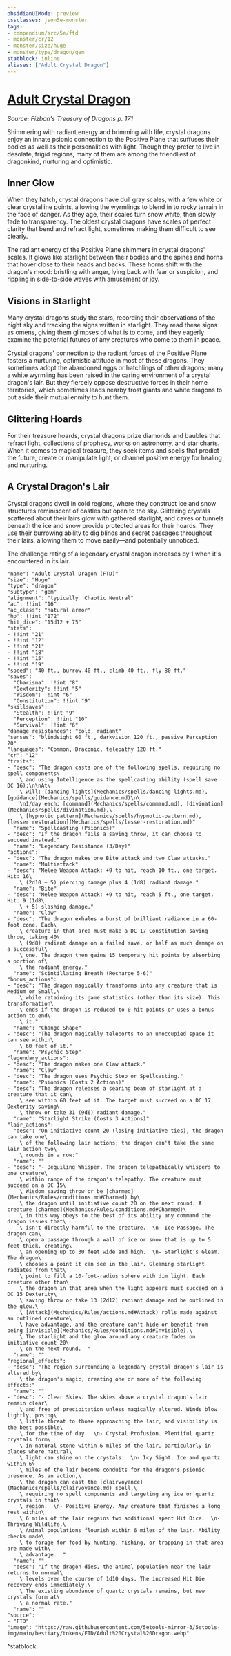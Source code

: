 ```yaml
---
obsidianUIMode: preview
cssclasses: json5e-monster
tags:
- compendium/src/5e/ftd
- monster/cr/12
- monster/size/huge
- monster/type/dragon/gem
statblock: inline
aliases: ["Adult Crystal Dragon"]
---
```

# [Adult Crystal Dragon](Mechanics\bestiary\dragon/adult-crystal-dragon-ftd.md)
*Source: Fizban's Treasury of Dragons p. 171*  

Shimmering with radiant energy and brimming with life, crystal dragons enjoy an innate psionic connection to the Positive Plane that suffuses their bodies as well as their personalities with light. Though they prefer to live in desolate, frigid regions, many of them are among the friendliest of dragonkind, nurturing and optimistic.

## Inner Glow

When they hatch, crystal dragons have dull gray scales, with a few white or clear crystalline points, allowing the wyrmlings to blend in to rocky terrain in the face of danger. As they age, their scales turn snow white, then slowly fade to transparency. The oldest crystal dragons have scales of perfect clarity that bend and refract light, sometimes making them difficult to see clearly.

The radiant energy of the Positive Plane shimmers in crystal dragons' scales. It glows like starlight between their bodies and the spines and horns that hover close to their heads and backs. These horns shift with the dragon's mood: bristling with anger, lying back with fear or suspicion, and rippling in side-to-side waves with amusement or joy.

## Visions in Starlight

Many crystal dragons study the stars, recording their observations of the night sky and tracking the signs written in starlight. They read these signs as omens, giving them glimpses of what is to come, and they eagerly examine the potential futures of any creatures who come to them in peace.

Crystal dragons' connection to the radiant forces of the Positive Plane fosters a nurturing, optimistic attitude in most of these dragons. They sometimes adopt the abandoned eggs or hatchlings of other dragons; many a white wyrmling has been raised in the caring environment of a crystal dragon's lair. But they fiercely oppose destructive forces in their home territories, which sometimes leads nearby frost giants and white dragons to put aside their mutual enmity to hunt them.

## Glittering Hoards

For their treasure hoards, crystal dragons prize diamonds and baubles that refract light, collections of prophecy, works on astronomy, and star charts. When it comes to magical treasure, they seek items and spells that predict the future, create or manipulate light, or channel positive energy for healing and nurturing.

## A Crystal Dragon's Lair

Crystal dragons dwell in cold regions, where they construct ice and snow structures reminiscent of castles but open to the sky. Glittering crystals scattered about their lairs glow with gathered starlight, and caves or tunnels beneath the ice and snow provide protected areas for their hoards. They use their burrowing ability to dig blinds and secret passages throughout their lairs, allowing them to move easily—and potentially unnoticed.

The challenge rating of a legendary crystal dragon increases by 1 when it's encountered in its lair.

```statblock
"name": "Adult Crystal Dragon (FTD)"
"size": "Huge"
"type": "dragon"
"subtype": "gem"
"alignment": "typically  Chaotic Neutral"
"ac": !!int "16"
"ac_class": "natural armor"
"hp": !!int "172"
"hit_dice": "15d12 + 75"
"stats":
- !!int "21"
- !!int "12"
- !!int "21"
- !!int "18"
- !!int "15"
- !!int "19"
"speed": "40 ft., burrow 40 ft., climb 40 ft., fly 80 ft."
"saves":
  "Charisma": !!int "8"
  "Dexterity": !!int "5"
  "Wisdom": !!int "6"
  "Constitution": !!int "9"
"skillsaves":
  "Stealth": !!int "9"
  "Perception": !!int "10"
  "Survival": !!int "6"
"damage_resistances": "cold, radiant"
"senses": "blindsight 60 ft., darkvision 120 ft., passive Perception 20"
"languages": "Common, Draconic, telepathy 120 ft."
"cr": "12"
"traits":
- "desc": "The dragon casts one of the following spells, requiring no spell components\
    \ and using Intelligence as the spellcasting ability (spell save DC 16):\n\nAt\
    \ will: [dancing lights](Mechanics/spells/dancing-lights.md), [guidance](Mechanics/spells/guidance.md)\n\
    \n1/day each: [command](Mechanics/spells/command.md), [divination](Mechanics/spells/divination.md),\
    \ [hypnotic pattern](Mechanics/spells/hypnotic-pattern.md), [lesser restoration](Mechanics/spells/lesser-restoration.md)"
  "name": "Spellcasting (Psionics)"
- "desc": "If the dragon fails a saving throw, it can choose to succeed instead."
  "name": "Legendary Resistance (3/Day)"
"actions":
- "desc": "The dragon makes one Bite attack and two Claw attacks."
  "name": "Multiattack"
- "desc": "Melee Weapon Attack: +9 to hit, reach 10 ft., one target. Hit: 16\
    \ (2d10 + 5) piercing damage plus 4 (1d8) radiant damage."
  "name": "Bite"
- "desc": "Melee Weapon Attack: +9 to hit, reach 5 ft., one target. Hit: 9 (1d8\
    \ + 5) slashing damage."
  "name": "Claw"
- "desc": "The dragon exhales a burst of brilliant radiance in a 60-foot cone. Each\
    \ creature in that area must make a DC 17 Constitution saving throw, taking 40\
    \ (9d8) radiant damage on a failed save, or half as much damage on a successful\
    \ one. The dragon then gains 15 temporary hit points by absorbing a portion of\
    \ the radiant energy."
  "name": "Scintillating Breath (Recharge 5-6)"
"bonus_actions":
- "desc": "The dragon magically transforms into any creature that is Medium or Small,\
    \ while retaining its game statistics (other than its size). This transformation\
    \ ends if the dragon is reduced to 0 hit points or uses a bonus action to end\
    \ it."
  "name": "Change Shape"
- "desc": "The dragon magically teleports to an unoccupied space it can see within\
    \ 60 feet of it."
  "name": "Psychic Step"
"legendary_actions":
- "desc": "The dragon makes one Claw attack."
  "name": "Claw"
- "desc": "The dragon uses Psychic Step or Spellcasting."
  "name": "Psionics (Costs 2 Actions)"
- "desc": "The dragon releases a searing beam of starlight at a creature that it can\
    \ see within 60 feet of it. The target must succeed on a DC 17 Dexterity saving\
    \ throw or take 31 (9d6) radiant damage."
  "name": "Starlight Strike (Costs 3 Actions)"
"lair_actions":
- "desc": "On initiative count 20 (losing initiative ties), the dragon can take one\
    \ of the following lair actions; the dragon can't take the same lair action two\
    \ rounds in a row:"
  "name": ""
- "desc": "- Beguiling Whisper. The dragon telepathically whispers to one creature\
    \ within range of the dragon's telepathy. The creature must succeed on a DC 15\
    \ Wisdom saving throw or be [charmed](Mechanics/Rules/conditions.md#Charmed) by\
    \ the dragon until initiative count 20 on the next round. A creature [charmed](Mechanics/Rules/conditions.md#Charmed)\
    \ in this way obeys to the best of its ability any command the dragon issues that\
    \ isn't directly harmful to the creature.  \n- Ice Passage. The dragon can\
    \ open a passage through a wall of ice or snow that is up to 5 feet thick, creating\
    \ an opening up to 30 feet wide and high.  \n- Starlight's Gleam. The dragon\
    \ chooses a point it can see in the lair. Gleaming starlight radiates from that\
    \ point to fill a 10-foot-radius sphere with dim light. Each creature other than\
    \ the dragon in that area when the light appears must succeed on a DC 15 Dexterity\
    \ saving throw or take 13 (2d12) radiant damage and be outlined in the glow.\
    \ [Attack](Mechanics/Rules/actions.md#Attack) rolls made against an outlined creature\
    \ have advantage, and the creature can't hide or benefit from being [invisible](Mechanics/Rules/conditions.md#Invisible).\
    \ The starlight and the glow around any creature fades on initiative count 20\
    \ on the next round.  "
  "name": ""
"regional_effects":
- "desc": "The region surrounding a legendary crystal dragon's lair is altered by\
    \ the dragon's magic, creating one or more of the following effects:"
  "name": ""
- "desc": "- Clear Skies. The skies above a crystal dragon's lair remain clear\
    \ and free of precipitation unless magically altered. Winds blow lightly, posing\
    \ little threat to those approaching the lair, and visibility is the best possible\
    \ for the time of day.  \n- Crystal Profusion. Plentiful quartz crystals form\
    \ in natural stone within 6 miles of the lair, particularly in places where natural\
    \ light can shine on the crystals.  \n- Icy Sight. Ice and quartz within 6\
    \ miles of the lair become conduits for the dragon's psionic presence. As an action,\
    \ the dragon can cast the [clairvoyance](Mechanics/spells/clairvoyance.md) spell,\
    \ requiring no spell components and targeting any ice or quartz crystals in that\
    \ region.  \n- Positive Energy. Any creature that finishes a long rest within\
    \ 6 miles of the lair regains two additional spent Hit Dice.  \n- Thriving Wildlife.\
    \ Animal populations flourish within 6 miles of the lair. Ability checks made\
    \ to forage for food by hunting, fishing, or trapping in that area are made with\
    \ advantage.  "
  "name": ""
- "desc": "If the dragon dies, the animal population near the lair returns to normal\
    \ levels over the course of 1d10 days. The increased Hit Die recovery ends immediately.\
    \ The existing abundance of quartz crystals remains, but new crystals form at\
    \ a normal rate."
  "name": ""
"source":
- "FTD"
"image": "https://raw.githubusercontent.com/5etools-mirror-3/5etools-img/main/bestiary/tokens/FTD/Adult%20Crystal%20Dragon.webp"
```
^statblock